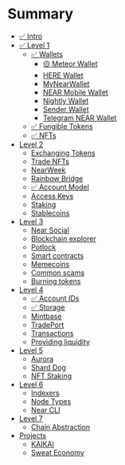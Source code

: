 # Summary

- [✅ Intro](./intro.md)
- [✅ Level 1]()
  - [✅ Wallets](lvl1/wallets/main.md)
    - [🟡 Meteor Wallet](lvl1/wallets/meteor-wallet.md)
    - [HERE Wallet](lvl1/wallets/here-wallet.md)
    - [MyNearWallet](lvl1/wallets/my-near-wallet.md)
    - [NEAR Mobile Wallet](lvl1/wallets/near-mobile-wallet.md)
    - [Nightly Wallet](lvl1/wallets/nightly-wallet.md)
    - [Sender Wallet](lvl1/wallets/sender-wallet.md)
    - [Telegram NEAR Wallet](lvl1/wallets/telegram-near-wallet.md)
  - [✅ Fungible Tokens](lvl1/fts.md)
  - [✅ NFTs](lvl1/nfts.md)
- [Level 2]()
  - [Exchanging Tokens](lvl2/exchanging-tokens-ref.md)
  - [Trade NFTs](lvl2/trade-nfts-paras.md)
  - [NearWeek](lvl2/nearweek.md)
  - [Rainbow Bridge](lvl2/rainbow-bridge.md)
  - [✅ Account Model](lvl2/account-model.md)
  - [Access Keys](lvl2/keys.md)
  - [Staking](lvl2/staking.md)
  - [Stablecoins](lvl2/stablecoins.md)
- [Level 3]()
  - [Near Social](lvl3/near-social.md)
  - [Blockchain explorer](lvl3/nearblocks.md)
  - [Potlock](lvl3/potlock.md)
  - [Smart contracts](lvl3/smart-contracts.md)
  - [Memecoins](lvl3/memecoins.md)
  - [Common scams](lvl3/scams.md)
  - [Burning tokens](lvl3/burning.md)
- [Level 4]()
  - [✅ Account IDs](lvl4/account-ids.md)
  - [✅ Storage](lvl4/storage.md)
  - [Mintbase](lvl4/mintbase.md)
  - [TradePort](lvl4/tradeport.md)
  - [Transactions](lvl4/transactions.md)
  - [Providing liquidity](lvl4/providing-liquidity-ref.md)
- [Level 5]()
  - [Aurora](lvl5/aurora.md)
  - [Shard Dog](lvl5/shard-dog.md)
  - [NFT Staking](lvl5/nft-staking.md)
- [Level 6]()
  - [Indexers](lvl6/indexers.md)
  - [Node Types](lvl6/node-types.md)
  - [Near CLI](lvl6/near-cli.md)
- [Level 7]()
  - [Chain Abstraction](lvl7/chain-abstraction.md)
- [Projects](projects/main.md)
  - [KAIKAI](projects/kaikai.md)
  - [Sweat Economy](projects/sweat-economy.md)

